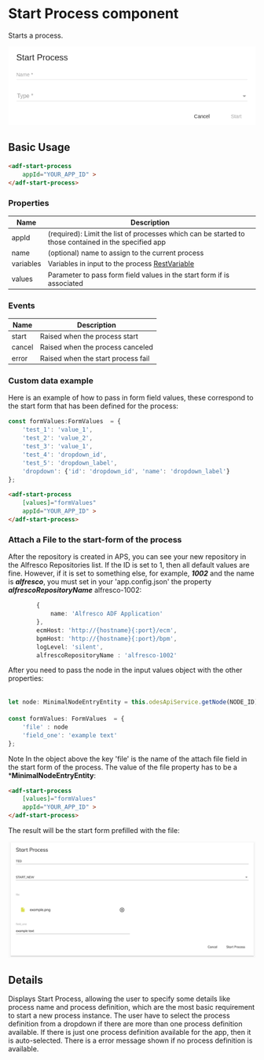 # Start Process component

Starts a process.

![adf-start-process ](docassets/images/startProcess.png)

## Basic Usage

```html
<adf-start-process 
    appId="YOUR_APP_ID" >
</adf-start-process>
```

### Properties

| Name | Description |
| --- | --- |
| appId |  (required): Limit the list of processes which can be started to those contained in the specified app |
| name | (optional) name to assign to the current process |
| variables | Variables in input to the process [RestVariable](https://github.com/Alfresco/alfresco-js-api/tree/master/src/alfresco-activiti-rest-api/docs/RestVariable.md)|
| values | Parameter to pass form field values in the start form if is associated |

### Events

| Name | Description |
| --- | --- |
| start | Raised when the process start |
| cancel | Raised when the process canceled |
| error | Raised when the start process fail |


### Custom data example

Here is an example of how to pass in form field values, these correspond to the start form that has been defined for the process:


```ts
const formValues:FormValues  = {
    'test_1': 'value_1',
    'test_2': 'value_2',
    'test_3': 'value_1',
    'test_4': 'dropdown_id',
    'test_5': 'dropdown_label',
    'dropdown': {'id': 'dropdown_id', 'name': 'dropdown_label'}
};
```

```html
<adf-start-process 
    [values]="formValues"
    appId="YOUR_APP_ID" >
</adf-start-process>
```

### Attach a File to the start-form of the process

After the repository is created in APS, you can see your new repository in the Alfresco Repositories list.
If the ID is set to 1, then all default values are fine. 
However, if it is set to something else, for example, ***1002*** and the name is ***alfresco***, you must set in your 'app.config.json' the property ***alfrescoRepositoryName*** alfresco-1002:

```ts
        {
            name: 'Alfresco ADF Application'
        },
        ecmHost: 'http://{hostname}{:port}/ecm',
        bpmHost: 'http://{hostname}{:port}/bpm',
        logLevel: 'silent',
        alfrescoRepositoryName : 'alfresco-1002'
```

After you need to pass the node in the input values object with the other properties:

```ts

let node: MinimalNodeEntryEntity = this.odesApiService.getNode(NODE_ID);

const formValues: FormValues  = {
    'file' : node
    'field_one': 'example text'
};
```

Note In the object above the key 'file' is the name of the attach file field in the start form of the process.
The value of the file property has to be a ***MinimalNodeEntryEntity**:

```html
<adf-start-process 
    [values]="formValues"
    appId="YOUR_APP_ID" >
</adf-start-process>
```

The result will be the start form prefilled with the file:


![Start process load file](docassets/images/start_process.png)


## Details

Displays Start Process, allowing the user to specify some details like process name and process definition, which are the most basic requirement to start a new process instance. The user have to select the process definition from a dropdown if there are more than one process definition available. If there is just one process definition available for the app, then it is auto-selected. There is a error message shown if no process definition is available.